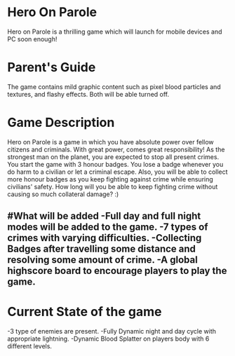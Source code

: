 # Hero On Parole
Hero on Parole is a thrilling game which will launch for mobile devices and PC soon enough!
# Parent's Guide
The game contains mild graphic content such as pixel blood particles and textures, and flashy effects. Both will be able turned off. 
# Game Description
 Hero on Parole is a game in which you have absolute power over fellow citizens and criminals. With great power, comes great responsibility! As the strongest man on the planet, you are expected to stop all present crimes. You start the game with 3 honour badges. You lose a badge whenever you do harm to a civilian or let a criminal escape. Also, you will be able to collect more honour badges as you keep fighting against crime while ensuring civilians' safety. How long will you be able to keep fighting crime without causing so much collateral damage? :)

#What will be added
-Full day and full night modes will be added to the game. 
-7 types of crimes with varying difficulties. 
-Collecting Badges after travelling some distance and resolving some amount of crime. 
-A global highscore board to encourage players to play the game. 
-

# Current State of the game
-3 type of enemies are present. 
-Fully Dynamic night and day cycle with appropriate lightning. 
-Dynamic Blood Splatter on players body with 6 different levels.

# 
